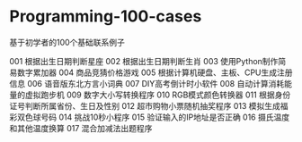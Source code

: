 # Programming-100-cases
基于初学者的100个基础联系例子

001 根据出生日期判断星座
002 根据出生日期判断生肖
003 使用Python制作简易数字累加器
004 商品竞猜价格游戏
005 根据计算机硬盘、主板、CPU生成注册信息
006 语音版东北方言小词典
007 DIY高考倒计时小软件
008 自动计算消耗能量的虚拟跑步机
009 数字大小写转换程序
010 RGB模式颜色转换器
011 根据身份证号判断所属省份、生日及性别
012 超市购物小票随机抽奖程序
013 模拟生成福彩双色球号码
014 挑战10秒小程序
015 验证输入的IP地址是否正确
016 摄氏温度和其他温度换算
017 混合加减法出题程序
